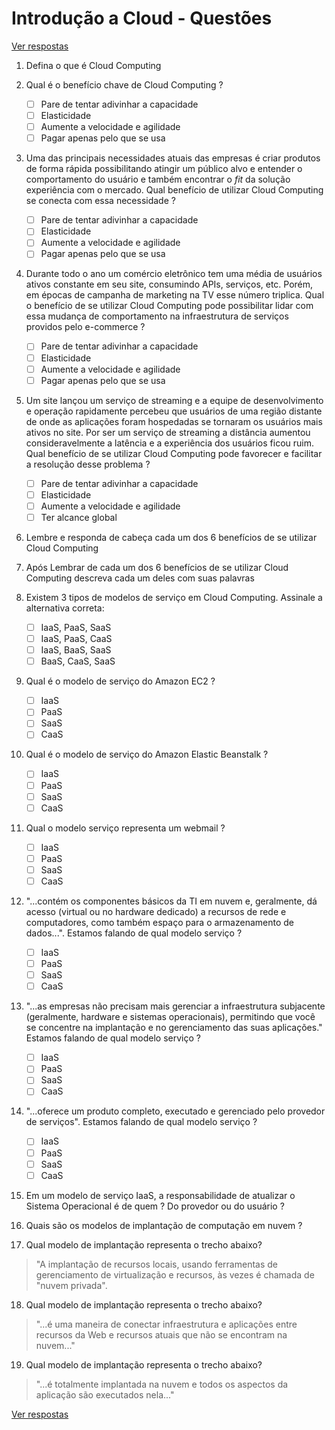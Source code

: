 
# Introdução a Cloud - Questões

[Ver respostas](introducao-cloud-respostas.md)

 1. Defina o que é Cloud Computing

 2. Qual é o benefício chave de Cloud Computing ?

	 - [ ] Pare de tentar adivinhar a capacidade
	 - [ ] Elasticidade
	 - [ ] Aumente a velocidade e agilidade
	 - [ ] Pagar apenas pelo que se usa

 3. Uma das principais necessidades atuais das empresas é criar produtos de forma rápida possibilitando atingir um público alvo e entender o comportamento do usuário e também encontrar o *fit* da solução experiência com o mercado. Qual benefício de utilizar Cloud Computing se conecta com essa necessidade ?

	 - [ ] Pare de tentar adivinhar a capacidade
	 - [ ] Elasticidade
	 - [ ] Aumente a velocidade e agilidade
	 - [ ] Pagar apenas pelo que se usa

 4. Durante todo o ano um comércio eletrônico tem uma média de usuários ativos constante em seu site, consumindo APIs, serviços, etc. Porém, em épocas de campanha de marketing na TV esse número triplica. Qual o benefício de se utilizar Cloud Computing pode possibilitar lidar com essa mudança de comportamento na infraestrutura de serviços providos pelo e-commerce ?

	 - [ ] Pare de tentar adivinhar a capacidade
	 - [ ] Elasticidade
	 - [ ] Aumente a velocidade e agilidade
	 - [ ] Pagar apenas pelo que se usa

 5. Um site lançou um serviço de streaming e a equipe de desenvolvimento e operação rapidamente percebeu que usuários de uma região distante de onde as aplicações foram hospedadas se tornaram os usuários mais ativos no site. Por ser um serviço de streaming a distância aumentou consideravelmente a latência e a experiência dos usuários ficou ruim. Qual benefício de se utilizar Cloud Computing pode favorecer e facilitar a resolução desse problema ?

	 - [ ] Pare de tentar adivinhar a capacidade
	 - [ ] Elasticidade
	 - [ ] Aumente a velocidade e agilidade
	 - [ ] Ter alcance global

 6. Lembre e responda de cabeça cada um dos 6 benefícios de se utilizar Cloud Computing
	
 7. Após Lembrar de cada um dos 6 benefícios de se utilizar Cloud Computing descreva cada um deles com suas palavras

 8. Existem 3 tipos de modelos de serviço em Cloud Computing. Assinale a alternativa correta:

	 - [ ] IaaS, PaaS, SaaS
	 - [ ] IaaS, PaaS, CaaS
	 - [ ] IaaS, BaaS, SaaS
	 - [ ] BaaS, CaaS, SaaS

 9. Qual é o modelo de serviço do Amazon EC2 ?

	 - [ ] IaaS
	 - [ ] PaaS
	 - [ ] SaaS
	 - [ ] CaaS

 10. Qual é o modelo de serviço do Amazon Elastic Beanstalk ?

	 - [ ] IaaS
	 - [ ] PaaS
	 - [ ] SaaS
	 - [ ] CaaS

 11. Qual o modelo serviço representa um webmail ?

	 - [ ] IaaS
	 - [ ] PaaS
	 - [ ] SaaS
	 - [ ] CaaS

 12. "...contém os componentes básicos da TI em nuvem e, geralmente, dá acesso (virtual ou no hardware dedicado) a recursos de rede e computadores, como também espaço para o armazenamento de dados...". Estamos falando de qual modelo serviço ?

	 - [ ] IaaS
	 - [ ] PaaS
	 - [ ] SaaS
	 - [ ] CaaS

 13. "...as empresas não precisam mais gerenciar a infraestrutura subjacente (geralmente, hardware e sistemas operacionais), permitindo que você se concentre na implantação e no gerenciamento das suas aplicações." Estamos falando de qual modelo serviço ?

	 - [ ] IaaS
	 - [ ] PaaS
	 - [ ] SaaS
	 - [ ] CaaS

 14. "...oferece um produto completo, executado e gerenciado pelo provedor de serviços". Estamos falando de qual modelo serviço ?

	 - [ ] IaaS
	 - [ ] PaaS
	 - [ ] SaaS
	 - [ ] CaaS

 15. Em um modelo de serviço IaaS, a responsabilidade de atualizar o Sistema Operacional é de quem ? Do provedor ou do usuário ?

 16. Quais são os modelos de implantação de computação em nuvem ?

 17. Qual modelo de implantação representa o trecho abaixo?

> "A implantação de recursos locais, usando ferramentas de gerenciamento de virtualização e recursos, às vezes é chamada de "nuvem privada".
		
 18. Qual modelo de implantação representa o trecho abaixo?

> "...é uma maneira de conectar infraestrutura e aplicações entre recursos da Web e recursos atuais que não se encontram na nuvem..."

 19. Qual modelo de implantação representa o trecho abaixo?
> "...é totalmente implantada na nuvem e todos os aspectos da aplicação são executados nela..."

[Ver respostas](introducao-cloud-respostas.md)
